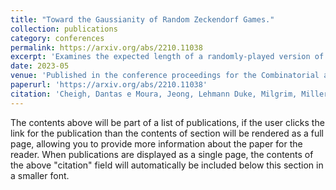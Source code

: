 ```yaml
---
title: "Toward the Gaussianity of Random Zeckendorf Games."
collection: publications
category: conferences
permalink: https://arxiv.org/abs/2210.11038
excerpt: 'Examines the expected length of a randomly-played version of the Zeckendorf Game, which ends at the Zeckendorf decomposition of an integer n.'
date: 2023-05
venue: 'Published in the conference proceedings for the Combinatorial and Additive Number Theory Conference, May 2023.'
paperurl: 'https://arxiv.org/abs/2210.11038'
citation: 'Cheigh, Dantas e Moura, Jeong, Lehmann Duke, Milgrim, Miller, Ngamlamai. "Toward the Gaussianity of Random Zeckendorf Games." Published May 2023 in the conference proceedings for the Combinatorial and Additive Number Theory Conference.'
---
```


The contents above will be part of a list of publications, if the user clicks the link for the publication than the contents of section will be rendered as a full page, allowing you to provide more information about the paper for the reader. When publications are displayed as a single page, the contents of the above "citation" field will automatically be included below this section in a smaller font.

